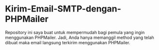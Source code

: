 # Kirim-Email-SMTP-dengan-PHPMailer
Repository ini saya buat untuk mempermudah bagi pemula yang ingin menggunakan PHPMailer. Jadi, Anda hanya memanggil method yang telah dibuat maka email langsung terkirim menggunakan PHPMailer.
